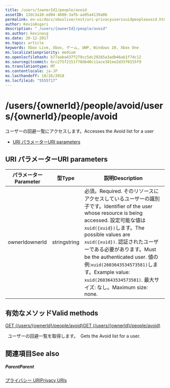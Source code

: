 ```yaml
---
title: /users/{ownerId}/people/avoid
assetID: 13dc3a10-ed04-4600-3afb-aa95a4139a06
permalink: en-us/docs/xboxlive/rest/uri-privacyusersxuidpeopleavoid.html
author: KevinAsgari
description: " /users/{ownerId}/people/avoid"
ms.author: kevinasg
ms.date: 20-12-2017
ms.topic: article
keywords: Xbox Live, Xbox, ゲーム, UWP, Windows 10, Xbox One
ms.localizationpriority: medium
ms.openlocfilehash: b77aaba437f279cc5dc29265a3adb46ab1f74c12
ms.sourcegitcommit: 6cc275f2151f78db40c11ace381ee2d35f0155f9
ms.translationtype: MT
ms.contentlocale: ja-JP
ms.lasthandoff: 10/26/2018
ms.locfileid: "5555717"
---
```

# <a name="usersowneridpeopleavoid"></a><span data-ttu-id="7ad8e-104">/users/{ownerId}/people/avoid</span><span class="sxs-lookup"><span data-stu-id="7ad8e-104">/users/{ownerId}/people/avoid</span></span>
<span data-ttu-id="7ad8e-105">ユーザーの回避一覧にアクセスします。</span><span class="sxs-lookup"><span data-stu-id="7ad8e-105">Accesses the Avoid list for a user</span></span>

  * [<span data-ttu-id="7ad8e-106">URI パラメーター</span><span class="sxs-lookup"><span data-stu-id="7ad8e-106">URI parameters</span></span>](#ID4EQ)

<a id="ID4EQ"></a>


## <a name="uri-parameters"></a><span data-ttu-id="7ad8e-107">URI パラメーター</span><span class="sxs-lookup"><span data-stu-id="7ad8e-107">URI parameters</span></span>

| <span data-ttu-id="7ad8e-108">パラメーター</span><span class="sxs-lookup"><span data-stu-id="7ad8e-108">Parameter</span></span>| <span data-ttu-id="7ad8e-109">型</span><span class="sxs-lookup"><span data-stu-id="7ad8e-109">Type</span></span>| <span data-ttu-id="7ad8e-110">説明</span><span class="sxs-lookup"><span data-stu-id="7ad8e-110">Description</span></span>|
| --- | --- | --- |
| <span data-ttu-id="7ad8e-111">ownerId</span><span class="sxs-lookup"><span data-stu-id="7ad8e-111">ownerId</span></span>| <span data-ttu-id="7ad8e-112">string</span><span class="sxs-lookup"><span data-stu-id="7ad8e-112">string</span></span>| <span data-ttu-id="7ad8e-113">必須。</span><span class="sxs-lookup"><span data-stu-id="7ad8e-113">Required.</span></span> <span data-ttu-id="7ad8e-114">そのリソースにアクセスしているユーザーの識別子です。</span><span class="sxs-lookup"><span data-stu-id="7ad8e-114">Identifier of the user whose resource is being accessed.</span></span> <span data-ttu-id="7ad8e-115">設定可能な値は<code>xuid({xuid})</code>します。</span><span class="sxs-lookup"><span data-stu-id="7ad8e-115">The possible values are <code>xuid({xuid})</code>.</span></span> <span data-ttu-id="7ad8e-116">認証されたユーザーである必要があります。</span><span class="sxs-lookup"><span data-stu-id="7ad8e-116">Must be the authenticated user.</span></span> <span data-ttu-id="7ad8e-117">値の例:<code>xuid(2603643534573581)</code>します。</span><span class="sxs-lookup"><span data-stu-id="7ad8e-117">Example value: <code>xuid(2603643534573581)</code>.</span></span> <span data-ttu-id="7ad8e-118">最大サイズ: なし。</span><span class="sxs-lookup"><span data-stu-id="7ad8e-118">Maximum size: none.</span></span> |

<a id="ID4ERB"></a>


## <a name="valid-methods"></a><span data-ttu-id="7ad8e-119">有効なメソッド</span><span class="sxs-lookup"><span data-stu-id="7ad8e-119">Valid methods</span></span>

[<span data-ttu-id="7ad8e-120">GET (/users/{ownerId}/people/avoid)</span><span class="sxs-lookup"><span data-stu-id="7ad8e-120">GET (/users/{ownerId}/people/avoid)</span></span>](uri-privacyusersxuidpeopleavoidget.md)

<span data-ttu-id="7ad8e-121">&nbsp;&nbsp;ユーザーの回避一覧を取得します。</span><span class="sxs-lookup"><span data-stu-id="7ad8e-121">&nbsp;&nbsp;Gets the Avoid list for a user.</span></span>

<a id="ID4E2B"></a>


## <a name="see-also"></a><span data-ttu-id="7ad8e-122">関連項目</span><span class="sxs-lookup"><span data-stu-id="7ad8e-122">See also</span></span>

<a id="ID4E4B"></a>


##### <a name="parent"></a><span data-ttu-id="7ad8e-123">Parent</span><span class="sxs-lookup"><span data-stu-id="7ad8e-123">Parent</span></span>

[<span data-ttu-id="7ad8e-124">プライバシー URI</span><span class="sxs-lookup"><span data-stu-id="7ad8e-124">Privacy URIs</span></span>](atoc-reference-privacyv2.md)
